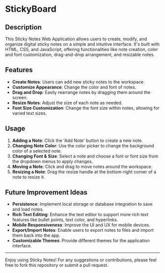 # StickyBoard

## Description
This Sticky Notes Web Application allows users to create, modify, and organize digital sticky notes on a simple and intuitive interface. It's built with HTML, CSS, and JavaScript, offering functionalities like note creation, color and font customization, drag-and-drop arrangement, and resizable notes.

## Features
- **Create Notes**: Users can add new sticky notes to the workspace.
- **Customize Appearance**: Change the color and font of notes.
- **Drag and Drop**: Easily rearrange notes by dragging them around the screen.
- **Resize Notes**: Adjust the size of each note as needed.
- **Font Size Customization**: Change the font size within notes, allowing for varied text sizes.

## Usage
1. **Adding a Note**: Click the 'Add Note' button to create a new note.
2. **Changing Note Color**: Use the color picker to change the background color of a selected note.
3. **Changing Font & Size**: Select a note and choose a font or font size from the dropdown menus to apply changes.
4. **Moving a Note**: Click and drag to move notes around the workspace.
5. **Resizing a Note**: Drag the resize handle at the bottom-right corner of a note to resize it.

## Future Improvement Ideas
- **Persistence**: Implement local storage or database integration to save and load notes.
- **Rich Text Editing**: Enhance the text editor to support more rich text features like bullet points, text color, and hyperlinks.
- **Mobile Responsiveness**: Improve the UI and UX for mobile devices.
- **Export/Import Notes**: Enable users to export notes to files and import them back into the app.
- **Customizable Themes**: Provide different themes for the application interface.

---
Enjoy using Sticky Notes! For any suggestions or contributions, please feel free to fork this repository or submit a pull request.
